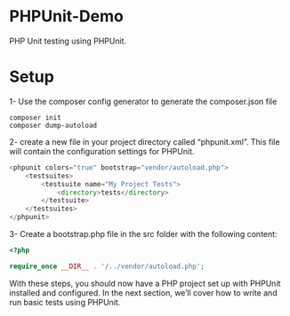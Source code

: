 # PHPUnit-Demo

PHP Unit testing using PHPUnit.

# Setup

1- Use the composer config generator to generate the composer.json file

```
composer init
composer dump-autoload
```

2- create a new file in your project directory called “phpunit.xml”. This file will contain the configuration settings for PHPUnit.

```php
<phpunit colors="true" bootstrap="vendor/autoload.php">
    <testsuites>
        <testsuite name="My Project Tests">
            <directory>tests</directory>
        </testsuite>
    </testsuites>
</phpunit>
```

3- Create a bootstrap.php file in the src folder with the following content:

```php
<?php

require_once __DIR__ . '/../vendor/autoload.php';
```

With these steps, you should now have a PHP project set up with PHPUnit installed and configured. In the next section, we’ll cover how to write and run basic tests using PHPUnit.
